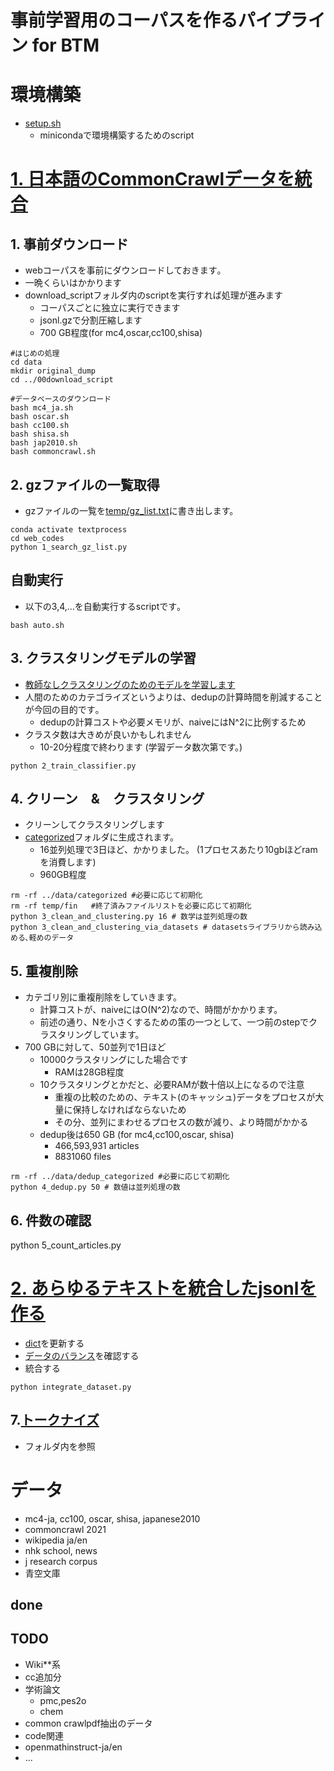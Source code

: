 # 事前学習用のコーパスを作るパイプライン for BTM

# 環境構築
- [setup.sh](./setup.sh)
    - minicondaで環境構築するためのscript

# [1. 日本語のCommonCrawlデータを統合](./01web_codes/)
## 1. 事前ダウンロード
- webコーパスを事前にダウンロードしておきます｡
 - 一晩くらいはかかります
- download_scriptフォルダ内のscriptを実行すれば処理が進みます
    - コーパスごとに独立に実行できます
    - jsonl.gzで分割圧縮します
    - 700 GB程度(for mc4,oscar,cc100,shisa)
~~~
#はじめの処理
cd data
mkdir original_dump
cd ../00download_script

#データベースのダウンロード 
bash mc4_ja.sh
bash oscar.sh
bash cc100.sh
bash shisa.sh
bash jap2010.sh
bash commoncrawl.sh
~~~


## 2. gzファイルの一覧取得
- gzファイルの一覧を[temp/gz_list.txt](./01web_codes/temp/gz_list.txt)に書き出します。
~~~
conda activate textprocess
cd web_codes
python 1_search_gz_list.py

~~~

## 自動実行
- 以下の3,4,...を自動実行するscriptです｡
~~~
bash auto.sh
~~~

## 3. クラスタリングモデルの学習
- [教師なしクラスタリングのためのモデルを学習します](./01web_codes/train_classifier.ipynb)
- 人間のためのカテゴライズというよりは、dedupの計算時間を削減することが今回の目的です｡
    - dedupの計算コストや必要メモリが、naiveにはN^2に比例するため
- クラスタ数は大きめが良いかもしれません
    - 10-20分程度で終わります (学習データ数次第です。)
~~~
python 2_train_classifier.py
~~~
## 4. クリーン　&　クラスタリング
- クリーンしてクラスタリングします
- [categorized](./data/categorized)フォルダに生成されます。
    - 16並列処理で3日ほど、かかりました。 (1プロセスあたり10gbほどramを消費します)
    - 960GB程度


~~~
rm -rf ../data/categorized #必要に応じて初期化
rm -rf temp/fin   #終了済みファイルリストを必要に応じて初期化
python 3_clean_and_clustering.py 16 # 数学は並列処理の数
python 3_clean_and_clustering_via_datasets # datasetsライブラリから読み込める､軽めのデータ
~~~

## 5. 重複削除
- カテゴリ別に重複削除をしていきます。
    - 計算コストが、naiveにはO(N^2)なので、時間がかかります。
    - 前述の通り、Nを小さくするための策の一つとして、一つ前のstepでクラスタリングしています。
- 700 GBに対して、50並列で1日ほど
    - 10000クラスタリングにした場合です
        - RAMは28GB程度
    - 10クラスタリングとかだと、必要RAMが数十倍以上になるので注意
        - 重複の比較のための、テキスト(のキャッシュ)データをプロセスが大量に保持しなければならないため
        - その分、並列にまわせるプロセスの数が減り、より時間がかかる
    - dedup後は650 GB (for mc4,cc100,oscar, shisa)
        - 466,593,931 articles 
        - 8831060 files 
~~~
rm -rf ../data/dedup_categorized #必要に応じて初期化
python 4_dedup.py 50 # 数値は並列処理の数
~~~

## 6. 件数の確認
python 5_count_articles.py

# [2. あらゆるテキストを統合したjsonlを作る](./20integrate_texts/)
- [dict](./20integrate_texts/dataset_dict.py)を更新する
- [データのバランス](./20integrate_texts/check_distribution.ipynb)を確認する
- 統合する
~~~
python integrate_dataset.py
~~~

## 7.[トークナイズ](./30tokenize/)
- フォルダ内を参照

# データ
- mc4-ja, cc100, oscar, shisa, japanese2010
- commoncrawl 2021
- wikipedia ja/en
- nhk school, news
- j research corpus
- 青空文庫
## done
## TODO
- Wiki**系
- cc追加分
- 学術論文
    - pmc,pes2o
    - chem
- common crawlpdf抽出のデータ
- code関連
- openmathinstruct-ja/en
- ...

